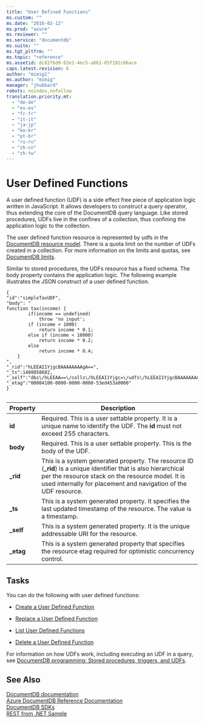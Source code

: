 ```yaml
---
title: "User Defined Functions"
ms.custom: ""
ms.date: "2016-02-12"
ms.prod: "azure"
ms.reviewer: ""
ms.service: "documentdb"
ms.suite: ""
ms.tgt_pltfrm: ""
ms.topic: "reference"
ms.assetid: dc8276d9-62e1-4ec5-a861-05f192c86ace
caps.latest.revision: 6
author: "mimig1"
ms.author: "mimig"
manager: "jhubbard"
robots: noindex,nofollow
translation.priority.mt: 
  - "de-de"
  - "es-es"
  - "fr-fr"
  - "it-it"
  - "ja-jp"
  - "ko-kr"
  - "pt-br"
  - "ru-ru"
  - "zh-cn"
  - "zh-tw"
---
```

# User Defined Functions
  A user defined function (UDF) is a side effect free piece of application logic written in JavaScript. It allows developers to construct a query operator, thus extending the core of the DocumentDB query language. Like stored procedures, UDFs live in the confines of a collection, thus confining the application logic to the collection.  
  
 The user defined function resource is represented by udfs in the [DocumentDB resource model](https://azure.microsoft.com/en-us/documentation/articles/documentdb-resources/). There is a quota limit on the number of UDFs created in a collection. For more information on the limits and quotas, see [DocumentDB limits](https://azure.microsoft.com/en-us/documentation/articles/documentdb-limits/).  
  
 Similar to stored procedures, the UDFs resource has a fixed schema. The body property contains the application logic. The following example illustrates the JSON construct of a user defined function.  
  
```  
{  
"id":"simpleTaxUDF",  
"body": "  
function tax(income) {  
        if(income == undefined)   
            throw 'no input';  
        if (income < 1000)   
            return income * 0.1;  
        else if (income < 10000)   
            return income * 0.2;  
        else  
            return income * 0.4;  
    }  
",  
"_rid":"hLEEAI1YjgcBAAAAAAAAgA==",  
"_ts":1408058682,  
"_self":"dbs\/hLEEAA==\/colls\/hLEEAI1Yjgc=\/udfs\/hLEEAI1YjgcBAAAAAAAAgA==\/",  
"_etag":"00004100-0000-0000-0000-53ed453a0000"  
}  
  
```  
  
|Property|Description|  
|--------------|-----------------|  
|**id**|Required. This is a user settable property. It is a unique name to identify the UDF. The **id** must not exceed 255 characters.|  
|**body**|Required. This is a user settable property. This is the body of the UDF.|  
|**_rid**|This is a system generated property. The resource ID (**_rid**) is a unique identifier that is also hierarchical per the resource stack on the resource model. It is used internally for placement and navigation of the UDF resource.|  
|**_ts**|This is a system generated property. It specifies the last updated timestamp of the resource. The value is a timestamp.|  
|**_self**|This is a system generated property. It is the unique addressable URI for the resource.|  
|**_etag**|This is a system generated property that specifies the resource etag required for optimistic concurrency control.|  
  
## Tasks  
 You can do the following with user defined functions:  
  
-   [Create a User Defined Function](create-a-user-defined-function.md)  
  
-   [Replace a User Defined Function](replace-a-user-defined-function.md)  
  
-   [List User Defined Functions](list-user-defined-functions.md)  
  
-   [Delete a User Defined Function](delete-a-user-defined-function.md)  
  
 For information on how UDFs work, including executing an UDF in a query, see [DocumentDB programming: Stored procedures, triggers, and UDFs](https://azure.microsoft.com/en-us/documentation/articles/documentdb-programming/).  
  
## See Also  
 [DocumentDB documentation](http://azure.microsoft.com/documentation/services/documentdb/)   
 [Azure DocumentDB Reference Documentation](../Topic/Azure%20DocumentDB%20Reference%20Documentation.md)   
 [DocumentDB SDKs](https://azure.microsoft.com/documentation/articles/documentdb-sdk-dotnet/)   
 [REST from .NET Sample](https://github.com/Azure/azure-documentdb-dotnet/tree/master/samples/rest-from-.net)  
  
  